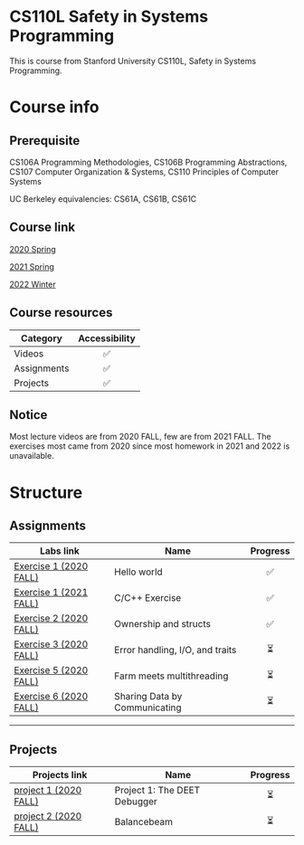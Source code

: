 # CS110L Safety in Systems Programming
This is course from Stanford University CS110L, Safety in Systems Programming.


# Course info
## Prerequisite
CS106A Programming Methodologies, CS106B Programming Abstractions, CS107 Computer Organization & Systems, CS110 Principles of Computer Systems

UC Berkeley equivalencies: CS61A, CS61B, CS61C
## Course link
[2020 Spring](https://reberhardt.com/cs110l/spring-2020/)

[2021 Spring](https://reberhardt.com/cs110l/spring-2021/)

[2022 Winter](https://web.stanford.edu/class/cs110l/)

## Course resources 
|Category|Accessibility|
|---|:-:|
|Videos|✅|
|Assignments|✅|
|Projects|✅|

## Notice
Most lecture videos are from 2020 FALL, few are from 2021 FALL. The exercises most came from 2020 since most homework in 2021 and 2022 is unavailable.

# Structure
## Assignments
|Labs link| Name| Progress|
|---|---|:-:|
|[Exercise 1 (2020 FALL)](https://reberhardt.com/cs110l/spring-2020/assignments/week-1-exercises/) |Hello world|✅|
|[Exercise 1 (2021 FALL)](https://reberhardt.com/cs110l/spring-2021/assignments/week-1-exercises/) |C/C++ Exercise|✅|
|[Exercise 2 (2020 FALL)](https://reberhardt.com/cs110l/spring-2020/assignments/week-2-exercises/) |Ownership and structs|✅|
|[Exercise 3 (2020 FALL)](https://reberhardt.com/cs110l/spring-2020/assignments/week-3-exercises/) |Error handling, I/O, and traits|⏳|
|[Exercise 5 (2020 FALL)](https://reberhardt.com/cs110l/spring-2020/assignments/week-5-exercises/) |Farm meets multithreading|⏳|
|[Exercise 6 (2020 FALL)](https://reberhardt.com/cs110l/spring-2020/assignments/week-6-exercises/) |Sharing Data by Communicating|⏳|

---
## Projects
|Projects link|  Name|Progress|
|------- |---| :-: |
|[project 1 (2020 FALL)](https://reberhardt.com/cs110l/spring-2020/assignments/project-1/) |Project 1: The DEET Debugger|⏳|
|[project 2 (2020 FALL)](https://reberhardt.com/cs110l/spring-2020/assignments/project-2/) |Balancebeam| ⏳|
